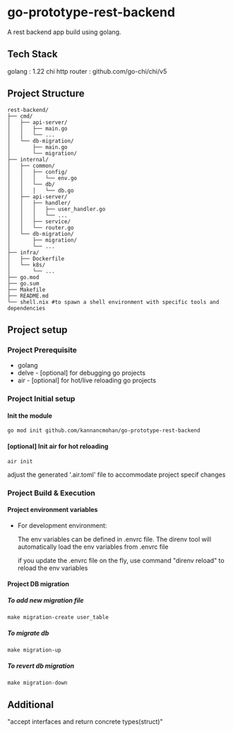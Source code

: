 # go-prototype-rest-backend
A rest backend app build using golang.

## Tech Stack 

golang : 1.22
chi http router : github.com/go-chi/chi/v5


## Project Structure
```
rest-backend/
├── cmd/
│   ├── api-server/
│   │   ├── main.go
│   │   └── ...
│   └── db-migration/
│       ├── main.go
│       └── migration/
├── internal/
│   ├── common/
│   │   ├── config/
│   │   │   └── env.go
│   │   └── db/
│   │   │   └── db.go
│   ├── api-server/
│   │   ├── handler/
│   │   │   ├── user_handler.go
│   │   │   └── ...
│   │   ├── service/
│   │   └── router.go
│   └── db-migration/
│       ├── migration/
│       └── ...
├── infra/
│   ├── Dockerfile
│   └── k8s/
│       └── ...
├── go.mod
├── go.sum
├── Makefile
├── README.md
└── shell.nix #to spawn a shell environment with specific tools and dependencies

```
## Project setup 

### Project Prerequisite 
* golang
* delve - [optional] for debugging go projects
* air - [optional] for hot/live reloading go projects

### Project Initial setup

#### Init the module 
```
go mod init github.com/kannancmohan/go-prototype-rest-backend
```

#### [optional] Init air for hot reloading
```
air init
```
adjust the generated '.air.toml' file to accommodate project specif changes

### Project Build & Execution

#### Project environment variables 

* For development environment:

     The env variables can be defined in .envrc file. The direnv tool will automatically load the env variables from .envrc file
     
     if you update the .envrc file on the fly, use command "direnv reload" to reload the env variables

#### Project DB migration
##### To add new migration file

```
make migration-create user_table
```
##### To migrate db

```
make migration-up
```

##### To revert db migration

```
make migration-down
```

## Additional 

"accept interfaces and return concrete types(struct)" 